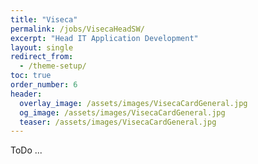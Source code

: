 ```yaml
---
title: "Viseca"
permalink: /jobs/VisecaHeadSW/
excerpt: "Head IT Application Development"
layout: single
redirect_from:
  - /theme-setup/
toc: true
order_number: 6
header:
  overlay_image: /assets/images/VisecaCardGeneral.jpg
  og_image: /assets/images/VisecaCardGeneral.jpg
  teaser: /assets/images/VisecaCardGeneral.jpg
---
```


ToDo ...